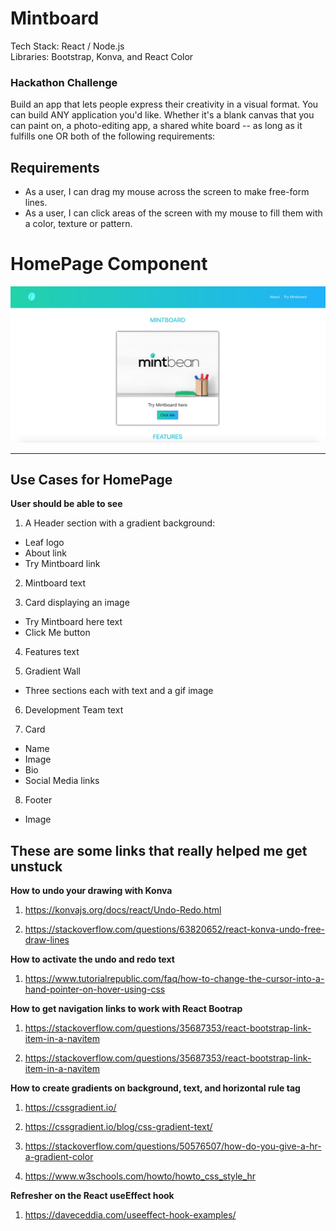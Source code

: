 # Mintboard

Tech Stack: React / Node.js \
Libraries: Bootstrap, Konva, and React Color 

### Hackathon Challenge

Build an app that lets people express their creativity in a visual format. You can build ANY application you'd like. Whether it's a blank canvas that you can paint on, a photo-editing app, a shared white board -- as long as it fulfills one OR both of the following requirements:

## Requirements

* As a user, I can drag my mouse across the screen to make free-form lines.
* As a user, I can click areas of the screen with my mouse to fill them with a color, texture or pattern.

# HomePage Component
![homepage](/public/images/homepage/homepage_header_section.png)

---

## Use Cases for HomePage 

**User should be able to see**

1. A Header section with a gradient background:
  * Leaf logo
  * About link
  * Try Mintboard link

2. Mintboard text

3. Card displaying an image
  * Try Mintboard here text
  * Click Me button

4. Features text

5. Gradient Wall  
  * Three sections each with text and a gif image

6. Development Team text

7. Card
  * Name
  * Image
  * Bio
  * Social Media links

8. Footer
  * Image

## These are some links that really helped me get unstuck

**How to undo your drawing with Konva**

1. https://konvajs.org/docs/react/Undo-Redo.html

2. https://stackoverflow.com/questions/63820652/react-konva-undo-free-draw-lines

**How to activate the undo and redo text**

1. https://www.tutorialrepublic.com/faq/how-to-change-the-cursor-into-a-hand-pointer-on-hover-using-css

**How to get navigation links to work with React Bootrap**

1. https://stackoverflow.com/questions/35687353/react-bootstrap-link-item-in-a-navitem

2. https://stackoverflow.com/questions/35687353/react-bootstrap-link-item-in-a-navitem

**How to create gradients on background, text, and horizontal rule tag**

1. https://cssgradient.io/

2. https://cssgradient.io/blog/css-gradient-text/

3. https://stackoverflow.com/questions/50576507/how-do-you-give-a-hr-a-gradient-color

4. https://www.w3schools.com/howto/howto_css_style_hr

**Refresher on the React useEffect hook**

1. https://daveceddia.com/useeffect-hook-examples/




